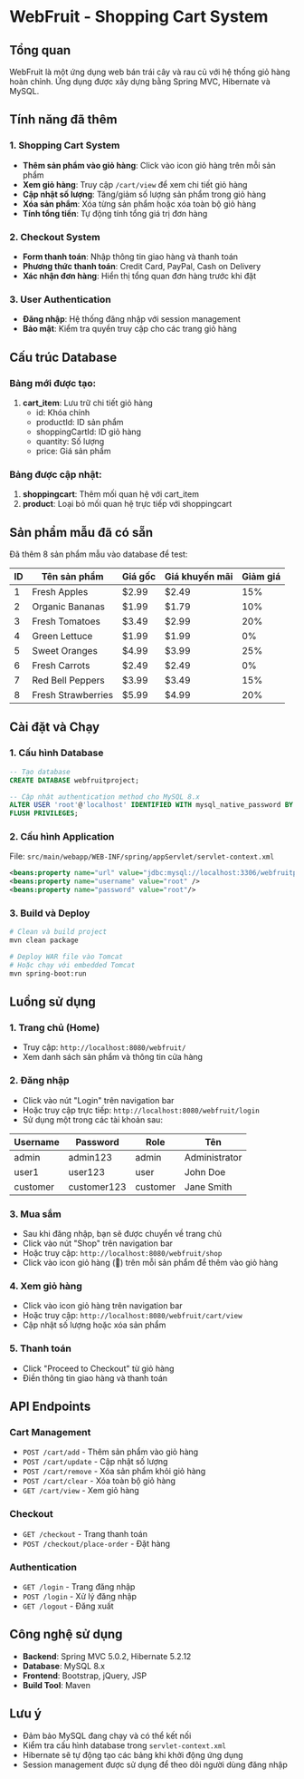 # WebFruit - Shopping Cart System

## Tổng quan
WebFruit là một ứng dụng web bán trái cây và rau củ với hệ thống giỏ hàng hoàn chỉnh. Ứng dụng được xây dựng bằng Spring MVC, Hibernate và MySQL.

## Tính năng đã thêm

### 1. Shopping Cart System
- **Thêm sản phẩm vào giỏ hàng**: Click vào icon giỏ hàng trên mỗi sản phẩm
- **Xem giỏ hàng**: Truy cập `/cart/view` để xem chi tiết giỏ hàng
- **Cập nhật số lượng**: Tăng/giảm số lượng sản phẩm trong giỏ hàng
- **Xóa sản phẩm**: Xóa từng sản phẩm hoặc xóa toàn bộ giỏ hàng
- **Tính tổng tiền**: Tự động tính tổng giá trị đơn hàng

### 2. Checkout System
- **Form thanh toán**: Nhập thông tin giao hàng và thanh toán
- **Phương thức thanh toán**: Credit Card, PayPal, Cash on Delivery
- **Xác nhận đơn hàng**: Hiển thị tổng quan đơn hàng trước khi đặt

### 3. User Authentication
- **Đăng nhập**: Hệ thống đăng nhập với session management
- **Bảo mật**: Kiểm tra quyền truy cập cho các trang giỏ hàng

## Cấu trúc Database

### Bảng mới được tạo:
1. **cart_item**: Lưu trữ chi tiết giỏ hàng
   - id: Khóa chính
   - productId: ID sản phẩm
   - shoppingCartId: ID giỏ hàng
   - quantity: Số lượng
   - price: Giá sản phẩm

### Bảng được cập nhật:
1. **shoppingcart**: Thêm mối quan hệ với cart_item
2. **product**: Loại bỏ mối quan hệ trực tiếp với shoppingcart

## Sản phẩm mẫu đã có sẵn

Đã thêm 8 sản phẩm mẫu vào database để test:

| ID | Tên sản phẩm | Giá gốc | Giá khuyến mãi | Giảm giá |
|----|--------------|---------|----------------|----------|
| 1 | Fresh Apples | $2.99 | $2.49 | 15% |
| 2 | Organic Bananas | $1.99 | $1.79 | 10% |
| 3 | Fresh Tomatoes | $3.49 | $2.99 | 20% |
| 4 | Green Lettuce | $1.99 | $1.99 | 0% |
| 5 | Sweet Oranges | $4.99 | $3.99 | 25% |
| 6 | Fresh Carrots | $2.49 | $2.49 | 0% |
| 7 | Red Bell Peppers | $3.99 | $3.49 | 15% |
| 8 | Fresh Strawberries | $5.99 | $4.99 | 20% |

## Cài đặt và Chạy

### 1. Cấu hình Database
```sql
-- Tạo database
CREATE DATABASE webfruitproject;

-- Cập nhật authentication method cho MySQL 8.x
ALTER USER 'root'@'localhost' IDENTIFIED WITH mysql_native_password BY 'root';
FLUSH PRIVILEGES;
```

### 2. Cấu hình Application
File: `src/main/webapp/WEB-INF/spring/appServlet/servlet-context.xml`
```xml
<beans:property name="url" value="jdbc:mysql://localhost:3306/webfruitproject?useSSL=false&amp;serverTimezone=UTC"/>
<beans:property name="username" value="root" />
<beans:property name="password" value="root"/>
```

### 3. Build và Deploy
```bash
# Clean và build project
mvn clean package

# Deploy WAR file vào Tomcat
# Hoặc chạy với embedded Tomcat
mvn spring-boot:run
```

## Luồng sử dụng

### 1. Trang chủ (Home)
- Truy cập: `http://localhost:8080/webfruit/`
- Xem danh sách sản phẩm và thông tin cửa hàng

### 2. Đăng nhập
- Click vào nút "Login" trên navigation bar
- Hoặc truy cập trực tiếp: `http://localhost:8080/webfruit/login`
- Sử dụng một trong các tài khoản sau:

| Username | Password | Role | Tên |
|----------|----------|------|-----|
| admin | admin123 | admin | Administrator |
| user1 | user123 | user | John Doe |
| customer | customer123 | customer | Jane Smith |

### 3. Mua sắm
- Sau khi đăng nhập, bạn sẽ được chuyển về trang chủ
- Click vào nút "Shop" trên navigation bar
- Hoặc truy cập: `http://localhost:8080/webfruit/shop`
- Click vào icon giỏ hàng (🛒) trên mỗi sản phẩm để thêm vào giỏ hàng

### 4. Xem giỏ hàng
- Click vào icon giỏ hàng trên navigation bar
- Hoặc truy cập: `http://localhost:8080/webfruit/cart/view`
- Cập nhật số lượng hoặc xóa sản phẩm

### 5. Thanh toán
- Click "Proceed to Checkout" từ giỏ hàng
- Điền thông tin giao hàng và thanh toán

## API Endpoints

### Cart Management
- `POST /cart/add` - Thêm sản phẩm vào giỏ hàng
- `POST /cart/update` - Cập nhật số lượng
- `POST /cart/remove` - Xóa sản phẩm khỏi giỏ hàng
- `POST /cart/clear` - Xóa toàn bộ giỏ hàng
- `GET /cart/view` - Xem giỏ hàng

### Checkout
- `GET /checkout` - Trang thanh toán
- `POST /checkout/place-order` - Đặt hàng

### Authentication
- `GET /login` - Trang đăng nhập
- `POST /login` - Xử lý đăng nhập
- `GET /logout` - Đăng xuất

## Công nghệ sử dụng
- **Backend**: Spring MVC 5.0.2, Hibernate 5.2.12
- **Database**: MySQL 8.x
- **Frontend**: Bootstrap, jQuery, JSP
- **Build Tool**: Maven

## Lưu ý
- Đảm bảo MySQL đang chạy và có thể kết nối
- Kiểm tra cấu hình database trong `servlet-context.xml`
- Hibernate sẽ tự động tạo các bảng khi khởi động ứng dụng
- Session management được sử dụng để theo dõi người dùng đăng nhập
